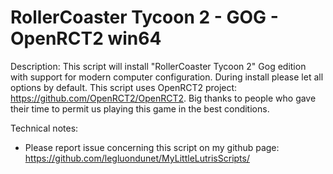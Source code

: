 # RollerCoaster Tycoon 2 - GOG - OpenRCT2 win64

Description:
This script will install "RollerCoaster Tycoon 2" Gog edition with support for modern computer configuration.
During install please let all options by default.
This script uses OpenRCT2 project: https://github.com/OpenRCT2/OpenRCT2.
Big thanks to people who gave their time to permit us playing this game in the best conditions.


Technical notes:
- Please report issue concerning this script on my github page:
https://github.com/legluondunet/MyLittleLutrisScripts/
